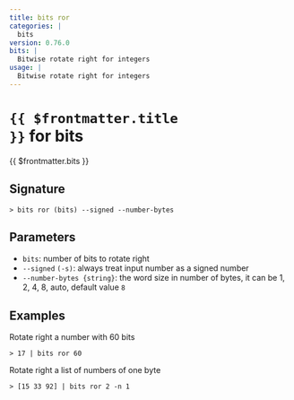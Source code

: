 ```yaml
---
title: bits ror
categories: |
  bits
version: 0.76.0
bits: |
  Bitwise rotate right for integers
usage: |
  Bitwise rotate right for integers
---
```


# <code>{{ $frontmatter.title }}</code> for bits

<div class='command-title'>{{ $frontmatter.bits }}</div>

## Signature

```> bits ror (bits) --signed --number-bytes```

## Parameters

 -  `bits`: number of bits to rotate right
 -  `--signed` `(-s)`: always treat input number as a signed number
 -  `--number-bytes {string}`: the word size in number of bytes, it can be 1, 2, 4, 8, auto, default value `8`

## Examples

Rotate right a number with 60 bits
```shell
> 17 | bits ror 60
```

Rotate right a list of numbers of one byte
```shell
> [15 33 92] | bits ror 2 -n 1
```
